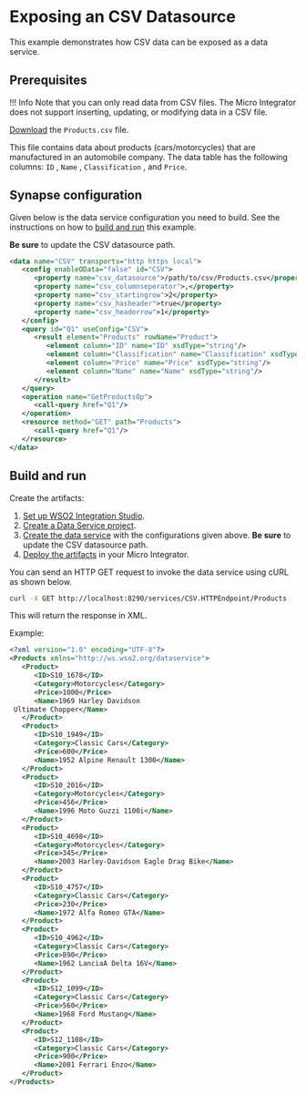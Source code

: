 # Exposing an CSV Datasource

This example demonstrates how CSV data can be exposed as a data service.

## Prerequisites

!!! Info
    Note that you can only read data from CSV files. The Micro Integrator does not support inserting, updating, or modifying data in a CSV file.

[Download](https://github.com/wso2-docs/WSO2_EI/blob/master/data-service-resources/Products.csv) the `Products.csv` file.

This file contains data about products (cars/motorcycles) that are
manufactured in an automobile company. The data table has the following
columns: `ID` , `Name` ,
`Classification` , and `Price`.

## Synapse configuration
Given below is the data service configuration you need to build. See the instructions on how to [build and run](#build-and-run) this example.

**Be sure** to update the CSV datasource path.

```xml
<data name="CSV" transports="http https local">
   <config enableOData="false" id="CSV">
      <property name="csv_datasource">/path/to/csv/Products.csv</property>
      <property name="csv_columnseperator">,</property>
      <property name="csv_startingrow">2</property>
      <property name="csv_hasheader">true</property>
      <property name="csv_headerrow">1</property>
   </config>
   <query id="Q1" useConfig="CSV">
      <result element="Products" rowName="Product">
         <element column="ID" name="ID" xsdType="string"/>
         <element column="Classification" name="Classification" xsdType="string"/>
         <element column="Price" name="Price" xsdType="string"/>
         <element column="Name" name="Name" xsdType="string"/>
      </result>
   </query>
   <operation name="GetProductsOp">
      <call-query href="Q1"/>
   </operation>
   <resource method="GET" path="Products">
      <call-query href="Q1"/>
   </resource>
</data>
```

## Build and run

Create the artifacts:

1. [Set up WSO2 Integration Studio]({{base_path}}/develop/installing-wso2-integration-studio).
2. [Create a Data Service project]({{base_path}}/develop/create-data-services-configs).
4. [Create the data service]({{base_path}}/develop/creating-artifacts/data-services/creating-data-services) with the configurations given above.
   **Be sure** to update the CSV datasource path.
5. [Deploy the artifacts]({{base_path}}/develop/deploy-artifacts) in your Micro Integrator. 

You can send an HTTP GET request to invoke the data service using cURL
as shown below.

```bash
curl -X GET http://localhost:8290/services/CSV.HTTPEndpoint/Products
```

This will return the response in XML.

Example:

```xml
<?xml version="1.0" encoding="UTF-8"?>
<Products xmlns="http://ws.wso2.org/dataservice">
   <Product>
      <ID>S10_1678</ID>
      <Category>Motorcycles</Category>
      <Price>1000</Price>
      <Name>1969 Harley Davidson
 Ultimate Chopper</Name>
   </Product>
   <Product>
      <ID>S10_1949</ID>
      <Category>Classic Cars</Category>
      <Price>600</Price>
      <Name>1952 Alpine Renault 1300</Name>
   </Product>
   <Product>
      <ID>S10_2016</ID>
      <Category>Motorcycles</Category>
      <Price>456</Price>
      <Name>1996 Moto Guzzi 1100i</Name>
   </Product>
   <Product>
      <ID>S10_4698</ID>
      <Category>Motorcycles</Category>
      <Price>345</Price>
      <Name>2003 Harley-Davidson Eagle Drag Bike</Name>
   </Product>
   <Product>
      <ID>S10_4757</ID>
      <Category>Classic Cars</Category>
      <Price>230</Price>
      <Name>1972 Alfa Romeo GTA</Name>
   </Product>
   <Product>
      <ID>S10_4962</ID>
      <Category>Classic Cars</Category>
      <Price>890</Price>
      <Name>1962 LanciaA Delta 16V</Name>
   </Product>
   <Product>
      <ID>S12_1099</ID>
      <Category>Classic Cars</Category>
      <Price>560</Price>
      <Name>1968 Ford Mustang</Name>
   </Product>
   <Product>
      <ID>S12_1108</ID>
      <Category>Classic Cars</Category>
      <Price>900</Price>
      <Name>2001 Ferrari Enzo</Name>
   </Product>
</Products>
```